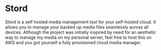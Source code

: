 # Stord

Stord is a self hosted media management tool for your self-hosted cloud. It allows
you to manage your backed up media files seamlessly across all devices. Although the project
was initially inspired by need for an aesthetic way to manage my media on my personal server,
feel free to host this on AWS and you got yourself a fully provisioned cloud media manager.

